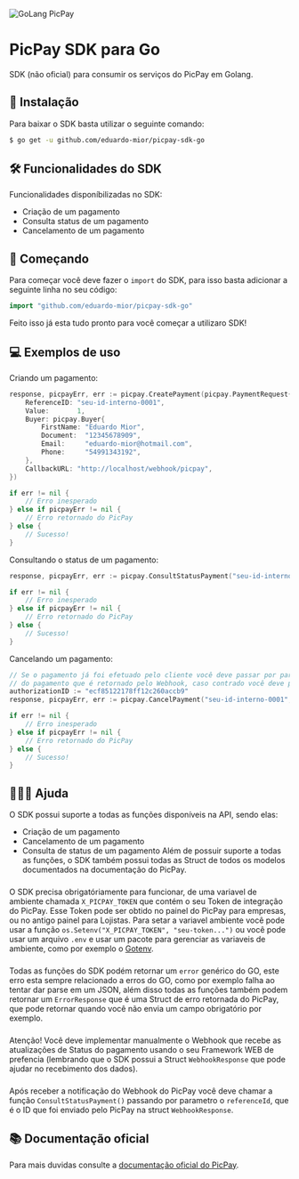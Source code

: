 ![GoLang PicPay](https://i.imgur.com/fvtdEXO.png)
# PicPay SDK para Go
SDK (não oficial) para consumir os serviços do PicPay em Golang.

## 📲  Instalação
Para baixar o SDK basta utilizar o seguinte comando:
```bash
$ go get -u github.com/eduardo-mior/picpay-sdk-go
```

## 🛠 Funcionalidades do SDK
Funcionalidades disponíbilizadas no SDK:
- Criação de um pagamento
- Consulta status de um pagamento
- Cancelamento de um pagamento

## 🌟  Começando 
Para começar você deve fazer o `import` do SDK, para isso basta adicionar a seguinte linha no seu código:
```go
import "github.com/eduardo-mior/picpay-sdk-go"
```
Feito isso já esta tudo pronto para você começar a utilizaro SDK!

## 💻  Exemplos de uso
Criando um pagamento:
```go
response, picpayErr, err := picpay.CreatePayment(picpay.PaymentRequest{
    ReferenceID: "seu-id-interno-0001",
    Value:       1,
    Buyer: picpay.Buyer{
        FirstName: "Eduardo Mior",
        Document:  "12345678909",
        Email:     "eduardo-mior@hotmail.com",
        Phone:     "54991343192",
    },
    CallbackURL: "http://localhost/webhook/picpay",
})

if err != nil {
    // Erro inesperado
} else if picpayErr != nil {
    // Erro retornado do PicPay
} else {
    // Sucesso!
}
```

Consultando o status de um pagamento:
```go
response, picpayErr, err := picpay.ConsultStatusPayment("seu-id-interno-0001")

if err != nil {
    // Erro inesperado
} else if picpayErr != nil {
    // Erro retornado do PicPay
} else {
    // Sucesso!
}
```

Cancelando um pagamento:
```go
// Se o pagamento já foi efetuado pelo cliente você deve passar por parâmetro o authorizationID 
// do pagamento que é retornado pelo Webhook, caso contrado você deve passar nil
authorizationID := "ecf85122178ff12c260accb9"
response, picpayErr, err := picpay.CancelPayment("seu-id-interno-0001", &authorizationID)

if err != nil {
    // Erro inesperado
} else if picpayErr != nil {
    // Erro retornado do PicPay
} else {
    // Sucesso!
}
```

## 🙋🏻‍♂️  Ajuda
O SDK possui suporte a todas as funções disponíveis na API, sendo elas:
 - Criação de um pagamento
 - Cancelamento de um pagamento
 - Consulta de status de um pagamento
Além de possuir suporte a todas as funções, o SDK também possui todas as Struct de todos os modelos documentados na documentação do PicPay.
###
O SDK precisa obrigatóriamente para funcionar, de uma variavel de ambiente chamada `X_PICPAY_TOKEN` que contém o seu Token de integração do PicPay. Esse Token pode ser obtido no painel do PicPay para empresas, ou no antigo painel para Lojistas. Para setar a variavel ambiente você pode usar a função `os.Setenv("X_PICPAY_TOKEN", "seu-token...")` ou você pode usar um arquivo `.env` e usar um pacote para gerenciar as variaveis de ambiente, como por exemplo o [Gotenv](https://github.com/subosito/gotenv).
###
Todas as funções do SDK podém retornar um `error` genérico do GO, este erro esta sempre relacionado a erros do GO, como por exemplo falha ao tentar dar parse em um JSON, além disso todas as funções também podem retornar um `ErrorResponse` que é uma Struct de erro retornada do PicPay, que pode retornar quando você não envia um campo obrigatório por exemplo.
###
Atenção! Você deve implementar manualmente o Webhook que recebe as atualizações de Status do pagamento usando o seu Framework WEB de prefencia (lembrando que o SDK possui a Struct `WebhookResponse` que pode ajudar no recebimento dos dados).
###
Após receber a notificação do Webhook do PicPay você deve chamar a função `ConsultStatusPayment()` passando por parametro o `referenceId`, que é o ID que foi enviado pelo PicPay na struct `WebhookResponse`.
## 📚 Documentação oficial
Para mais duvidas consulte a [documentação oficial do PicPay](https://picpay.github.io/picpay-docs-digital-payments/).
